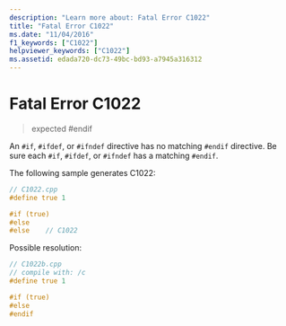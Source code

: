 ```yaml
---
description: "Learn more about: Fatal Error C1022"
title: "Fatal Error C1022"
ms.date: "11/04/2016"
f1_keywords: ["C1022"]
helpviewer_keywords: ["C1022"]
ms.assetid: edada720-dc73-49bc-bd93-a7945a316312
---
```

# Fatal Error C1022

> expected #endif

An `#if`, `#ifdef`, or `#ifndef` directive has no matching `#endif` directive. Be sure each `#if`, `#ifdef`, or `#ifndef` has a matching `#endif`.

The following sample generates C1022:

```cpp
// C1022.cpp
#define true 1

#if (true)
#else
#else    // C1022
```

Possible resolution:

```cpp
// C1022b.cpp
// compile with: /c
#define true 1

#if (true)
#else
#endif
```
